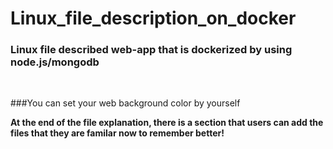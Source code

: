 # Linux_file_description_on_docker
<h3>Linux file described web-app that is dockerized by using node.js/mongodb</h3><br>

###You can set your web background color by yourself<br>

<b>At the end of the file explanation, there is a section that users can add the files that they are familar now to remember better!</b><br>


